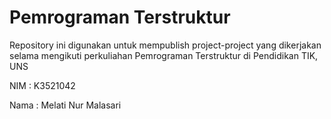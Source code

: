 # Pemrograman Terstruktur
Repository ini digunakan untuk mempublish project-project yang dikerjakan selama mengikuti perkuliahan Pemrograman Terstruktur di Pendidikan TIK, UNS

NIM  : K3521042

Nama : Melati Nur Malasari
 
